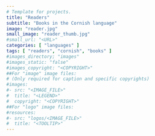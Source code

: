 ```yaml
---
# Template for projects.
title: "Readers"
subtitle: "Books in the Cornish language"
image: "reader.jpg"
small_image: "reader_thumb.jpg"
#small_url: "<URL>"
categories: [ "languages" ]
tags: [ "readers", "cornish", "books" ]
#images_directory; "images"
#images_static: "false"
#images_copyright: "<COPYRIGHT>"
##For "image" image files:
# (Only required for caption and specific copyrights)
#images:
#- src: "<IMAGE_FILE>"
#  title: "<LEGEND>"
#  copyright: "<COPYRIGHT>"
##For "logo" image files:
#resources:
#- src: "logos/<IMAGE_FILE>"
#  title: "<TOOLTIP>"
---
```


